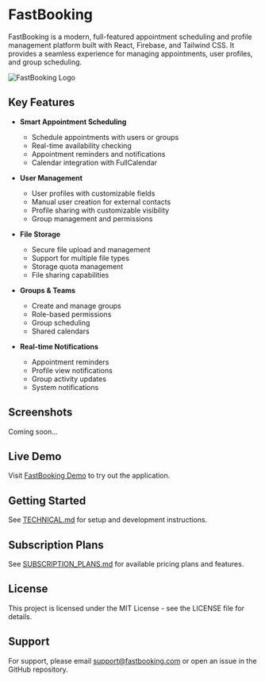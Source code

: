 # FastBooking

FastBooking is a modern, full-featured appointment scheduling and profile management platform built with React, Firebase, and Tailwind CSS. It provides a seamless experience for managing appointments, user profiles, and group scheduling.

![FastBooking Logo](logo.png)

## Key Features

- **Smart Appointment Scheduling**

  - Schedule appointments with users or groups
  - Real-time availability checking
  - Appointment reminders and notifications
  - Calendar integration with FullCalendar

- **User Management**

  - User profiles with customizable fields
  - Manual user creation for external contacts
  - Profile sharing with customizable visibility
  - Group management and permissions

- **File Storage**

  - Secure file upload and management
  - Support for multiple file types
  - Storage quota management
  - File sharing capabilities

- **Groups & Teams**

  - Create and manage groups
  - Role-based permissions
  - Group scheduling
  - Shared calendars

- **Real-time Notifications**
  - Appointment reminders
  - Profile view notifications
  - Group activity updates
  - System notifications

## Screenshots

Coming soon...

## Live Demo

Visit [FastBooking Demo](https://fastbooking-demo.netlify.app) to try out the application.

## Getting Started

See [TECHNICAL.md](./TECHNICAL.md) for setup and development instructions.

## Subscription Plans

See [SUBSCRIPTION_PLANS.md](./SUBSCRIPTION_PLANS.md) for available pricing plans and features.

## License

This project is licensed under the MIT License - see the LICENSE file for details.

## Support

For support, please email support@fastbooking.com or open an issue in the GitHub repository.
